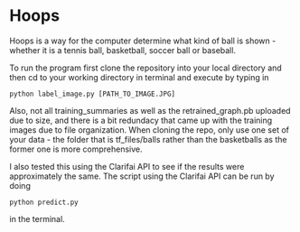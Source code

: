 # Hoops

Hoops is a way for the computer determine what kind of ball is shown - whether it is a tennis ball, basketball, soccer ball or baseball. 

To run the program first clone the repository into your local directory and then cd to your working directory in terminal and execute by typing in 
```
python label_image.py [PATH_TO_IMAGE.JPG]
```
Also, not all training_summaries as well as the retrained_graph.pb uploaded due to size, and there is a bit redundacy that came up with the training images due to file organization. When cloning the repo, only use one set of your data - the folder that is tf_files/balls rather than the basketballs as the former one is more comprehensive. 

I also tested this using the Clarifai API to see if the results were approximately the same.
The script using the Clarifai API can be run by doing 
```
python predict.py
```
in the terminal.
